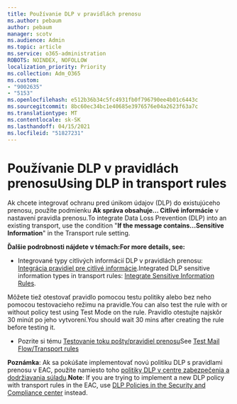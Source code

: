 ```yaml
---
title: Používanie DLP v pravidlách prenosu
ms.author: pebaum
author: pebaum
manager: scotv
ms.audience: Admin
ms.topic: article
ms.service: o365-administration
ROBOTS: NOINDEX, NOFOLLOW
localization_priority: Priority
ms.collection: Adm_O365
ms.custom:
- "9002635"
- "5153"
ms.openlocfilehash: e512b36b34c5fc4931fb0f796790ee4b01c6443c
ms.sourcegitcommit: 8bc60ec34bc1e40685e3976576e04a2623f63a7c
ms.translationtype: MT
ms.contentlocale: sk-SK
ms.lasthandoff: 04/15/2021
ms.locfileid: "51827231"
---
```

# <a name="using-dlp-in-transport-rules"></a><span data-ttu-id="f54f7-102">Používanie DLP v pravidlách prenosu</span><span class="sxs-lookup"><span data-stu-id="f54f7-102">Using DLP in transport rules</span></span>

<span data-ttu-id="f54f7-103">Ak chcete integrovať ochranu pred únikom údajov (DLP) do existujúceho prenosu, použite podmienku **Ak správa obsahuje... Citlivé informácie** v nastavení pravidla prenosu.</span><span class="sxs-lookup"><span data-stu-id="f54f7-103">To integrate Data Loss Prevention (DLP) into an existing transport, use the condition "**If the message contains...Sensitive Information**" in the Transport rule setting.</span></span>

<span data-ttu-id="f54f7-104">**Ďalšie podrobnosti nájdete v témach:**</span><span class="sxs-lookup"><span data-stu-id="f54f7-104">**For more details, see:**</span></span>

- <span data-ttu-id="f54f7-105">Integrované typy citlivých informácií DLP v pravidlách prenosu: [Integrácia pravidiel pre citlivé informácie](https://docs.microsoft.com/exchange/security-and-compliance/data-loss-prevention/integrate-sensitive-information-rules).</span><span class="sxs-lookup"><span data-stu-id="f54f7-105">Integrated DLP sensitive information types in transport rules: [Integrate Sensitive Information Rules](https://docs.microsoft.com/exchange/security-and-compliance/data-loss-prevention/integrate-sensitive-information-rules).</span></span>

<span data-ttu-id="f54f7-106">Môžete tiež otestovať pravidlo pomocou testu politiky alebo bez neho pomocou testovacieho režimu na pravidle.</span><span class="sxs-lookup"><span data-stu-id="f54f7-106">You can also test the rule with or without policy test using Test Mode on the rule.</span></span>  <span data-ttu-id="f54f7-107">Pravidlo otestujte najskôr 30 minút po jeho vytvorení.</span><span class="sxs-lookup"><span data-stu-id="f54f7-107">You should wait 30 mins after creating the rule before testing it.</span></span>

- <span data-ttu-id="f54f7-108">Pozrite si tému [Testovanie toku pošty/pravidiel prenosu](https://docs.microsoft.com/exchange/security-and-compliance/mail-flow-rules/test-mail-flow-rules)</span><span class="sxs-lookup"><span data-stu-id="f54f7-108">See [Test Mail Flow/Transport rules](https://docs.microsoft.com/exchange/security-and-compliance/mail-flow-rules/test-mail-flow-rules)</span></span>

<span data-ttu-id="f54f7-109">**Poznámka**: Ak sa pokúšate implementovať novú politiku DLP s pravidlami prenosu v EAC, použite namiesto toho [politiky DLP v centre zabezpečenia a dodržiavania súladu](https://docs.microsoft.com/microsoft-365/compliance/data-loss-prevention-policies?view=o365-worldwide).</span><span class="sxs-lookup"><span data-stu-id="f54f7-109">**Note**: If you are trying to implement a new DLP policy with transport rules in the EAC, use [DLP Policies in the Security and Compliance center](https://docs.microsoft.com/microsoft-365/compliance/data-loss-prevention-policies?view=o365-worldwide) instead.</span></span>
